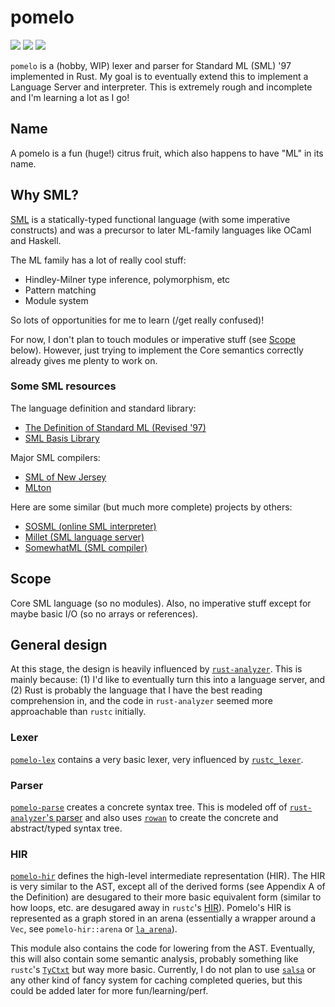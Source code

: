 # pomelo

[![](https://img.shields.io/badge/docs-dev-blue.svg)](https://kylematsuda.github.io/pomelo/pomelo/)
[![](https://github.com/kylematsuda/pomelo/workflows/Test/badge.svg)](https://github.com/kylematsuda/pomelo/actions?query=workflow:Test)
[![](https://img.shields.io/badge/license-MIT-green)](https://github.com/kylematsuda/pomelo/blob/main/LICENSE.md)

`pomelo` is a (hobby, WIP) lexer and parser for Standard ML (SML) '97 implemented in Rust.
My goal is to eventually extend this to implement a Language Server and interpreter.
This is extremely rough and incomplete and I'm learning a lot as I go!

## Name

A pomelo is a fun (huge!) citrus fruit, which also happens to have "ML" in its name.

## Why SML?

[SML](https://en.wikipedia.org/wiki/Standard_ML) is a statically-typed functional language (with some imperative constructs) and was a precursor to later ML-family languages like OCaml and Haskell.

The ML family has a lot of really cool stuff:
- Hindley-Milner type inference, polymorphism, etc
- Pattern matching
- Module system

So lots of opportunities for me to learn (/get really confused)!

For now, I don't plan to touch modules or imperative stuff (see [Scope](https://github.com/kylematsuda/pomelo#scope) below).
However, just trying to implement the Core semantics correctly already gives me plenty to work on.

### Some SML resources

The language definition and standard library:
- [The Definition of Standard ML (Revised '97)](https://smlfamily.github.io/sml97-defn.pdf)
- [SML Basis Library](https://smlfamily.github.io/Basis/index.html) 

Major SML compilers:
- [SML of New Jersey](https://github.com/smlnj/smlnj)
- [MLton](https://github.com/MLton/mlton)

Here are some similar (but much more complete) projects by others:
- [SOSML (online SML interpreter)](https://github.com/SOSML/SOSML)
- [Millet (SML language server)](https://github.com/azdavis/millet)
- [SomewhatML (SML compiler)](https://github.com/SomewhatML/sml-compiler)

## Scope

Core SML language (so no modules). Also, no imperative stuff except for maybe basic I/O (so no arrays or references).

## General design

At this stage, the design is heavily influenced by [`rust-analyzer`](https://github.com/rust-lang/rust-analyzer). This is mainly because:
(1) I'd like to eventually turn this into a language server, and
(2) Rust is probably the language that I have the best reading comprehension in, and the code in `rust-analyzer` seemed more approachable than `rustc` initially.

### Lexer

[`pomelo-lex`](https://github.com/kylematsuda/pomelo/tree/main/crates/pomelo-lex) contains a very basic lexer, very influenced by [`rustc_lexer`](https://github.com/rust-lang/rust/blob/master/compiler/rustc_lexer).

### Parser 

[`pomelo-parse`](https://github.com/kylematsuda/pomelo/tree/main/crates/pomelo-parse) creates a concrete syntax tree.
This is modeled off of [`rust-analyzer`'s parser](https://github.com/rust-lang/rust-analyzer/tree/master/crates/parser) and also uses [`rowan`](https://docs.rs/rowan/latest/rowan/) to create the concrete and abstract/typed syntax tree.

### HIR

[`pomelo-hir`](https://github.com/kylematsuda/pomelo/tree/main/crates/pomelo-hir) defines the high-level intermediate representation (HIR).
The HIR is very similar to the AST, except all of the derived forms (see Appendix A of the Definition) are desugared to their more basic equivalent form (similar to how loops, etc. are desugared away in `rustc`'s [HIR](https://rustc-dev-guide.rust-lang.org/hir.html)).
Pomelo's HIR is represented as a graph stored in an arena (essentially a wrapper around a `Vec`, see `pomelo-hir::arena` or [`la_arena`](https://docs.rs/la-arena/latest/la_arena/)).

This module also contains the code for lowering from the AST.
Eventually, this will also contain some semantic analysis, probably something like `rustc`'s [`TyCtxt`](https://doc.rust-lang.org/nightly/nightly-rustc/rustc_middle/ty/struct.TyCtxt.html) but way more basic.
Currently, I do not plan to use [`salsa`](https://github.com/salsa-rs/salsa) or any other kind of fancy system for caching completed queries, but this could be added later for more fun/learning/perf.
